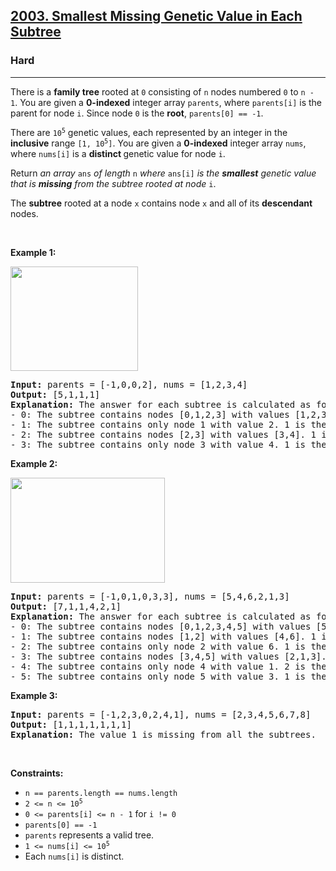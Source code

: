 <h2><a href="https://leetcode.com/problems/smallest-missing-genetic-value-in-each-subtree/">2003. Smallest Missing Genetic Value in Each Subtree</a></h2><h3>Hard</h3><hr><div><p>There is a <strong>family tree</strong> rooted at <code>0</code> consisting of <code>n</code> nodes numbered <code>0</code> to <code>n - 1</code>. You are given a <strong>0-indexed</strong> integer array <code>parents</code>, where <code>parents[i]</code> is the parent for node <code>i</code>. Since node <code>0</code> is the <strong>root</strong>, <code>parents[0] == -1</code>.</p>

<p>There are <code>10<sup>5</sup></code> genetic values, each represented by an integer in the <strong>inclusive</strong> range <code>[1, 10<sup>5</sup>]</code>. You are given a <strong>0-indexed</strong> integer array <code>nums</code>, where <code>nums[i]</code> is a <strong>distinct </strong>genetic value for node <code>i</code>.</p>

<p>Return <em>an array </em><code>ans</code><em> of length </em><code>n</code><em> where </em><code>ans[i]</code><em> is</em> <em>the <strong>smallest</strong> genetic value that is <strong>missing</strong> from the subtree rooted at node</em> <code>i</code>.</p>

<p>The <strong>subtree</strong> rooted at a node <code>x</code> contains node <code>x</code> and all of its <strong>descendant</strong> nodes.</p>

<p>&nbsp;</p>
<p><strong>Example 1:</strong></p>
<img alt="" src="https://assets.leetcode.com/uploads/2021/08/23/case-1.png" style="width: 204px; height: 167px;">
<pre><strong>Input:</strong> parents = [-1,0,0,2], nums = [1,2,3,4]
<strong>Output:</strong> [5,1,1,1]
<strong>Explanation:</strong> The answer for each subtree is calculated as follows:
- 0: The subtree contains nodes [0,1,2,3] with values [1,2,3,4]. 5 is the smallest missing value.
- 1: The subtree contains only node 1 with value 2. 1 is the smallest missing value.
- 2: The subtree contains nodes [2,3] with values [3,4]. 1 is the smallest missing value.
- 3: The subtree contains only node 3 with value 4. 1 is the smallest missing value.
</pre>

<p><strong>Example 2:</strong></p>
<img alt="" src="https://assets.leetcode.com/uploads/2021/08/23/case-2.png" style="width: 247px; height: 168px;">
<pre><strong>Input:</strong> parents = [-1,0,1,0,3,3], nums = [5,4,6,2,1,3]
<strong>Output:</strong> [7,1,1,4,2,1]
<strong>Explanation:</strong> The answer for each subtree is calculated as follows:
- 0: The subtree contains nodes [0,1,2,3,4,5] with values [5,4,6,2,1,3]. 7 is the smallest missing value.
- 1: The subtree contains nodes [1,2] with values [4,6]. 1 is the smallest missing value.
- 2: The subtree contains only node 2 with value 6. 1 is the smallest missing value.
- 3: The subtree contains nodes [3,4,5] with values [2,1,3]. 4 is the smallest missing value.
- 4: The subtree contains only node 4 with value 1. 2 is the smallest missing value.
- 5: The subtree contains only node 5 with value 3. 1 is the smallest missing value.
</pre>

<p><strong>Example 3:</strong></p>

<pre><strong>Input:</strong> parents = [-1,2,3,0,2,4,1], nums = [2,3,4,5,6,7,8]
<strong>Output:</strong> [1,1,1,1,1,1,1]
<strong>Explanation:</strong> The value 1 is missing from all the subtrees.
</pre>

<p>&nbsp;</p>
<p><strong>Constraints:</strong></p>

<ul>
	<li><code>n == parents.length == nums.length</code></li>
	<li><code>2 &lt;= n &lt;= 10<sup>5</sup></code></li>
	<li><code>0 &lt;= parents[i] &lt;= n - 1</code> for <code>i != 0</code></li>
	<li><code>parents[0] == -1</code></li>
	<li><code>parents</code> represents a valid tree.</li>
	<li><code>1 &lt;= nums[i] &lt;= 10<sup>5</sup></code></li>
	<li>Each <code>nums[i]</code> is distinct.</li>
</ul>
</div>
